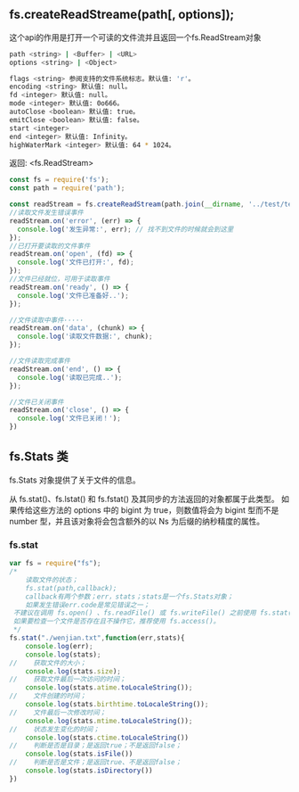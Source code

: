 ## fs.createReadStreame(path[, options]);

这个api的作用是打开一个可读的文件流并且返回一个fs.ReadStream对象
```bash
path <string> | <Buffer> | <URL>
options <string> | <Object>

flags <string> 参阅支持的文件系统标志。默认值: 'r'。
encoding <string> 默认值: null。
fd <integer> 默认值: null。
mode <integer> 默认值: 0o666。
autoClose <boolean> 默认值: true。
emitClose <boolean> 默认值: false。
start <integer>
end <integer> 默认值: Infinity。
highWaterMark <integer> 默认值: 64 * 1024。
```
返回: <fs.ReadStream>

```js
const fs = require('fs');
const path = require('path');

const readStream = fs.createReadStream(path.join(__dirname, '../test/test.js'), {encoding: 'utf8'});
//读取文件发生错误事件
readStream.on('error', (err) => {
  console.log('发生异常:', err); // 找不到文件的时候就会到这里
});
//已打开要读取的文件事件
readStream.on('open', (fd) => {
  console.log('文件已打开:', fd);
});
//文件已经就位，可用于读取事件
readStream.on('ready', () => {
  console.log('文件已准备好..');
});

//文件读取中事件·····
readStream.on('data', (chunk) => {
  console.log('读取文件数据:', chunk);
});

//文件读取完成事件
readStream.on('end', () => {
  console.log('读取已完成..');
});

//文件已关闭事件
readStream.on('close', () => {
  console.log('文件已关闭！');
})

```

## fs.Stats 类
fs.Stats 对象提供了关于文件的信息。

从 fs.stat()、fs.lstat() 和 fs.fstat() 及其同步的方法返回的对象都属于此类型。 如果传给这些方法的 options 中的 bigint 为 true，则数值将会为 bigint 型而不是 number 型，并且该对象将会包含额外的以 Ns 为后缀的纳秒精度的属性。
### fs.stat
```js
var fs = require("fs");
/*
    读取文件的状态；
    fs.stat(path,callback);
    callback有两个参数；err，stats；stats是一个fs.Stats对象；
    如果发生错误err.code是常见错误之一；
 不建议在调用 fs.open() 、fs.readFile() 或 fs.writeFile() 之前使用 fs.stat() 检查一个文件是否存在。 作为替代，用户代码应该直接打开/读取/写入文件，当文件无效时再处理错误。
 如果要检查一个文件是否存在且不操作它，推荐使用 fs.access()。
 */
fs.stat("./wenjian.txt",function(err,stats){
    console.log(err);
    console.log(stats);
//    获取文件的大小；
    console.log(stats.size);
//    获取文件最后一次访问的时间；
    console.log(stats.atime.toLocaleString());
//    文件创建的时间；
    console.log(stats.birthtime.toLocaleString());
//    文件最后一次修改时间；
    console.log(stats.mtime.toLocaleString());
//    状态发生变化的时间；
    console.log(stats.ctime.toLocaleString())
//    判断是否是目录；是返回true；不是返回false；
    console.log(stats.isFile())
//    判断是否是文件；是返回true、不是返回false；
    console.log(stats.isDirectory())
})
```